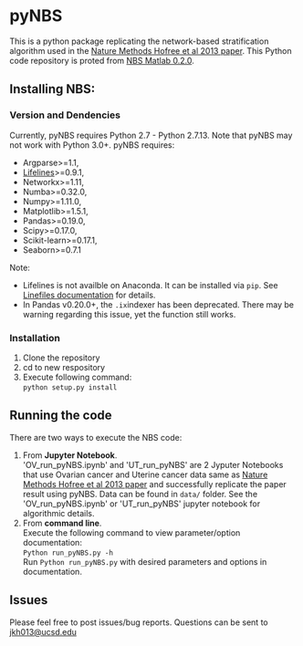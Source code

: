 # pyNBS

This is a python package replicating the network-based stratification algorithm used in the [Nature Methods Hofree et al 2013 paper](https://www.nature.com/nmeth/journal/v10/n11/full/nmeth.2651.html). This Python code repository is proted from [NBS Matlab 0.2.0](http://chianti.ucsd.edu/~mhofree/NBS/).

## Installing NBS:
### Version and Dendencies
Currently, pyNBS requires Python 2.7 - Python 2.7.13. Note that pyNBS may not work with Python 3.0+.
pyNBS requires: 
  - Argparse>=1.1,
  - [Lifelines](https://lifelines.readthedocs.io/en/latest/)>=0.9.1,
  - Networkx>=1.11,
  - Numba>=0.32.0,
  - Numpy>=1.11.0,
  - Matplotlib>=1.5.1,
  - Pandas>=0.19.0,
  - Scipy>=0.17.0,
  - Scikit-learn>=0.17.1,
  - Seaborn>=0.7.1

Note:
- Lifelines is not availble on Anaconda. It can be installed via ```pip```. See [Linefiles documentation](https://lifelines.readthedocs.io/en/latest/) for details.
- In Pandas v0.20.0+, the ```.ix```indexer has been deprecated. There may be warning regarding this issue, yet the function still works.

### Installation
1. Clone the repository 
2. cd to new respository
3. Execute following command:  
```python setup.py install```

## Running the code 
There are two ways to execute the NBS code:<br>
1. From __Jupyter Notebook__. <br>
'OV_run_pyNBS.ipynb' and 'UT_run_pyNBS' are 2 Jyputer Notebooks that use Ovarian cancer and Uterine cancer data same as [Nature Methods Hofree et al 2013 paper](https://www.nature.com/nmeth/journal/v10/n11/full/nmeth.2651.html) and successfully replicate the paper result using pyNBS. Data can be found in ```data/``` folder. See the 'OV_run_pyNBS.ipynb' or 'UT_run_pyNBS' jupyter notebook for algorithmic details.
2. From __command line__.  <br>
Execute the following command to view parameter/option documentation:<br>
```Python run_pyNBS.py -h``` <br>
Run ```Python run_pyNBS.py``` with desired parameters and options in documentation.

## Issues
Please feel free to post issues/bug reports. Questions can be sent to jkh013@ucsd.edu


